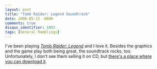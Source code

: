 ```yaml
---
layout: post
title: "Tomb Raider: Legend Soundtrack"
date: 2006-05-12 -0800
comments: true
disqus_identifier: 1003
tags: [General Ramblings]
---
```

I've been playing [*Tomb Raider:
Legend*](http://www.amazon.com/exec/obidos/ASIN/B000A0XSN6/mhsvortex)
and I love it. Besides the graphics and the game play both being great,
the soundtrack rocks, too. Unfortunately, I don't see them selling it on
CD, but [there's a place where you can download
it](http://www.tombraiderchronicles.com/tr7/soundtrack.html).
